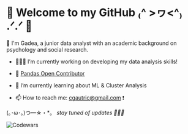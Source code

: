 # 🎀 Welcome to my GitHub ₍^ >ヮ<^₎ .ᐟ.ᐟ 🎀

💟  I'm Gadea, a junior data analyst with an academic background on psychology and social research.

- 👩🏻‍💻 I’m currently working on developing my data analysis skills!
  
- 🐼 [Pandas Open Contributor](https://github.com/pandas-dev/pandas/issues/55489)

- 🌱 I’m currently learning about ML & Cluster Analysis

- 📫 How to reach me: cgautric@gmail.com ❗️
  
 (｡･ω･｡)つ━☆・*。
 *stay tuned of updates 🧚🏻‍♀️*

![Codewars](https://github.r2v.ch/codewars?user=gadeatric&stroke=PINK)

